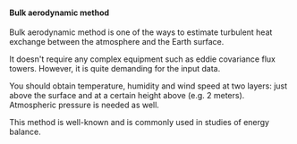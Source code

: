 #### Bulk aerodynamic method
Bulk aerodynamic method is one of the ways to estimate turbulent heat exchange between the atmosphere and the Earth surface.

It doesn't require any complex equipment such as eddie covariance flux towers. However, it is quite demanding for the input data.

You should obtain temperature, humidity and wind speed at two layers: just above the surface and at a certain height above (e.g. 2 meters). 
Atmospheric pressure is needed as well.

This method is well-known and is commonly used in studies of energy balance.
